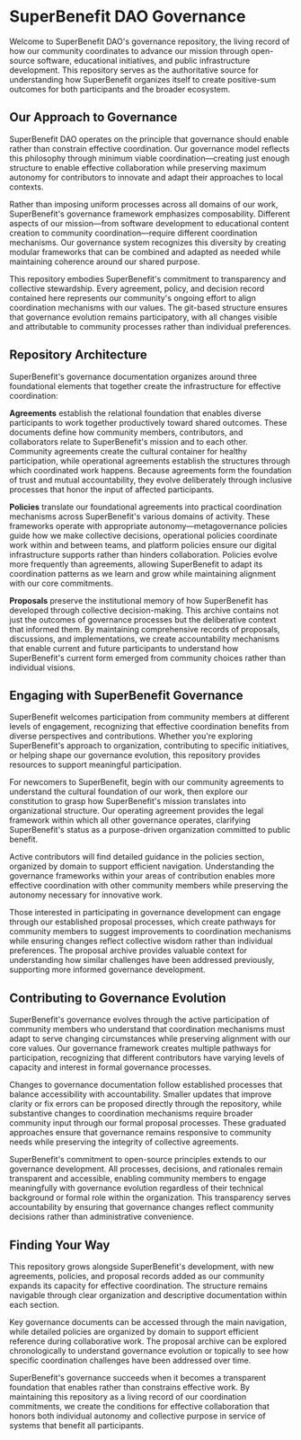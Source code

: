 # SuperBenefit DAO Governance

Welcome to SuperBenefit DAO's governance repository, the living record of how our community coordinates to advance our mission through open-source software, educational initiatives, and public infrastructure development. This repository serves as the authoritative source for understanding how SuperBenefit organizes itself to create positive-sum outcomes for both participants and the broader ecosystem.

## Our Approach to Governance

SuperBenefit DAO operates on the principle that governance should enable rather than constrain effective coordination. Our governance model reflects this philosophy through minimum viable coordination—creating just enough structure to enable effective collaboration while preserving maximum autonomy for contributors to innovate and adapt their approaches to local contexts.

Rather than imposing uniform processes across all domains of our work, SuperBenefit's governance framework emphasizes composability. Different aspects of our mission—from software development to educational content creation to community coordination—require different coordination mechanisms. Our governance system recognizes this diversity by creating modular frameworks that can be combined and adapted as needed while maintaining coherence around our shared purpose.

This repository embodies SuperBenefit's commitment to transparency and collective stewardship. Every agreement, policy, and decision record contained here represents our community's ongoing effort to align coordination mechanisms with our values. The git-based structure ensures that governance evolution remains participatory, with all changes visible and attributable to community processes rather than individual preferences.

## Repository Architecture

SuperBenefit's governance documentation organizes around three foundational elements that together create the infrastructure for effective coordination:

**Agreements** establish the relational foundation that enables diverse participants to work together productively toward shared outcomes. These documents define how community members, contributors, and collaborators relate to SuperBenefit's mission and to each other. Community agreements create the cultural container for healthy participation, while operational agreements establish the structures through which coordinated work happens. Because agreements form the foundation of trust and mutual accountability, they evolve deliberately through inclusive processes that honor the input of affected participants.

**Policies** translate our foundational agreements into practical coordination mechanisms across SuperBenefit's various domains of activity. These frameworks operate with appropriate autonomy—metagovernance policies guide how we make collective decisions, operational policies coordinate work within and between teams, and platform policies ensure our digital infrastructure supports rather than hinders collaboration. Policies evolve more frequently than agreements, allowing SuperBenefit to adapt its coordination patterns as we learn and grow while maintaining alignment with our core commitments.

**Proposals** preserve the institutional memory of how SuperBenefit has developed through collective decision-making. This archive contains not just the outcomes of governance processes but the deliberative context that informed them. By maintaining comprehensive records of proposals, discussions, and implementations, we create accountability mechanisms that enable current and future participants to understand how SuperBenefit's current form emerged from community choices rather than individual visions.

## Engaging with SuperBenefit Governance

SuperBenefit welcomes participation from community members at different levels of engagement, recognizing that effective coordination benefits from diverse perspectives and contributions. Whether you're exploring SuperBenefit's approach to organization, contributing to specific initiatives, or helping shape our governance evolution, this repository provides resources to support meaningful participation.

For newcomers to SuperBenefit, begin with our community agreements to understand the cultural foundation of our work, then explore our constitution to grasp how SuperBenefit's mission translates into organizational structure. Our operating agreement provides the legal framework within which all other governance operates, clarifying SuperBenefit's status as a purpose-driven organization committed to public benefit.

Active contributors will find detailed guidance in the policies section, organized by domain to support efficient navigation. Understanding the governance frameworks within your areas of contribution enables more effective coordination with other community members while preserving the autonomy necessary for innovative work.

Those interested in participating in governance development can engage through our established proposal processes, which create pathways for community members to suggest improvements to coordination mechanisms while ensuring changes reflect collective wisdom rather than individual preferences. The proposal archive provides valuable context for understanding how similar challenges have been addressed previously, supporting more informed governance development.

## Contributing to Governance Evolution

SuperBenefit's governance evolves through the active participation of community members who understand that coordination mechanisms must adapt to serve changing circumstances while preserving alignment with our core values. Our governance framework creates multiple pathways for participation, recognizing that different contributors have varying levels of capacity and interest in formal governance processes.

Changes to governance documentation follow established processes that balance accessibility with accountability. Smaller updates that improve clarity or fix errors can be proposed directly through the repository, while substantive changes to coordination mechanisms require broader community input through our formal proposal processes. These graduated approaches ensure that governance remains responsive to community needs while preserving the integrity of collective agreements.

SuperBenefit's commitment to open-source principles extends to our governance development. All processes, decisions, and rationales remain transparent and accessible, enabling community members to engage meaningfully with governance evolution regardless of their technical background or formal role within the organization. This transparency serves accountability by ensuring that governance changes reflect community decisions rather than administrative convenience.

## Finding Your Way

This repository grows alongside SuperBenefit's development, with new agreements, policies, and proposal records added as our community expands its capacity for effective coordination. The structure remains navigable through clear organization and descriptive documentation within each section.

Key governance documents can be accessed through the main navigation, while detailed policies are organized by domain to support efficient reference during collaborative work. The proposal archive can be explored chronologically to understand governance evolution or topically to see how specific coordination challenges have been addressed over time.

SuperBenefit's governance succeeds when it becomes a transparent foundation that enables rather than constrains effective work. By maintaining this repository as a living record of our coordination commitments, we create the conditions for effective collaboration that honors both individual autonomy and collective purpose in service of systems that benefit all participants.
